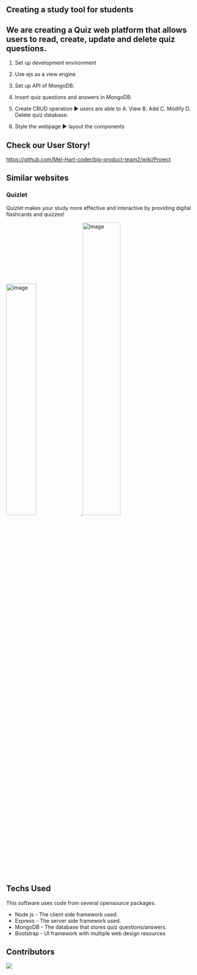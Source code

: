 ## Creating a study tool for students


## We are creating a Quiz web platform that allows users to read, create, update and delete quiz questions. 

1. Set up development environment 

2. Use ejs as a view engine

3. Set up API of MongoDB.

4. Insert quiz questions and answers in MongoDB. 

5. Create CRUD operation
▶ users are able to A. View B. Add C. Modify D. Delete quiz database. 

6. Style the webpage
▶ layout the components

## Check our User Story!
https://github.com/Mel-Hart-coder/big-product-team2/wiki/Project

## Similar websites
### Quizlet 
Quizlet makes your study more effective and interactive by providing digital flashcards and quizzes!

<a href="https://github.com/Mel-Hart-coder/big-product-team2/assets/156375391/3f9fb074-5712-44eb-9638-b313c2b79b85">
  <img src="https://github.com/Mel-Hart-coder/big-product-team2/assets/156375391/3f9fb074-5712-44eb-9638-b313c2b79b85" alt="image" width="40%" height="40%">
</a>


<a href="https://github.com/Mel-Hart-coder/big-product-team2/assets/156375391/1b4e8a81-b784-4617-b142-559eafa10e9e">
  <img src="https://github.com/Mel-Hart-coder/big-product-team2/assets/156375391/1b4e8a81-b784-4617-b142-559eafa10e9e" alt="image" width="45%" height="45%">
</a>


## Techs Used
This software uses code from several opensource packages.

- Node js - The client side framework used.
- Express - The server side framework used.
- MongoDB - The database that stores quiz questions/answers.
- Bootstrap - UI framework with multiple web design resources

## Contributors
<a href="https://github.com/Mel-Hart-coder/big-product-team2/graphs/contributors">
  <img src="https://contrib.rocks/image?repo=Mel-Hart-coder/big-product-team2" />
</a>
